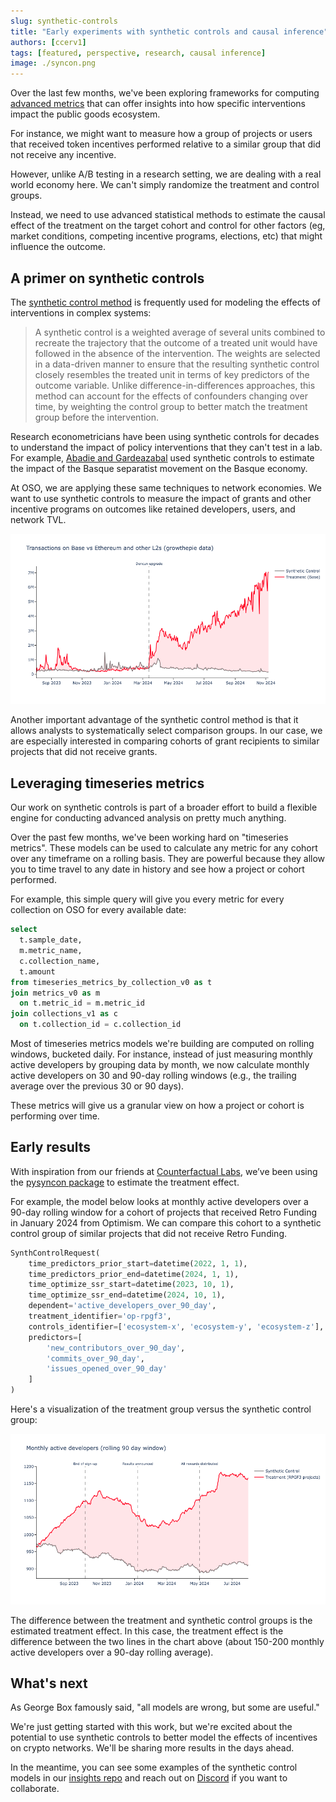 ```yaml
---
slug: synthetic-controls
title: "Early experiments with synthetic controls and causal inference"
authors: [ccerv1]
tags: [featured, perspective, research, causal inference]
image: ./syncon.png
---
```


Over the last few months, we've been exploring frameworks for computing [advanced metrics](./war-for-public-goods) that can offer insights into how specific interventions impact the public goods ecosystem.

For instance, we might want to measure how a group of projects or users that received token incentives performed relative to a similar group that did not receive any incentive.

However, unlike A/B testing in a research setting, we are dealing with a real world economy here. We can't simply randomize the treatment and control groups.

Instead, we need to use advanced statistical methods to estimate the causal effect of the treatment on the target cohort and control for other factors (eg, market conditions, competing incentive programs, elections, etc) that might influence the outcome.

<!-- truncate -->

## A primer on synthetic controls

The [synthetic control method](https://en.wikipedia.org/wiki/Synthetic_control_method) is frequently used for modeling the effects of interventions in complex systems:

> A synthetic control is a weighted average of several units combined to recreate the trajectory that the outcome of a treated unit would have followed in the absence of the intervention. The weights are selected in a data-driven manner to ensure that the resulting synthetic control closely resembles the treated unit in terms of key predictors of the outcome variable. Unlike difference-in-differences approaches, this method can account for the effects of confounders changing over time, by weighting the control group to better match the treatment group before the intervention.

Research econometricians have been using synthetic controls for decades to understand the impact of policy interventions that they can't test in a lab. For example, [Abadie and Gardeazabal](https://pubs.aeaweb.org/doi/10.1257/000282803321455188) used synthetic controls to estimate the impact of the Basque separatist movement on the Basque economy.

At OSO, we are applying these same techniques to network economies. We want to use synthetic controls to measure the impact of grants and other incentive programs on outcomes like retained developers, users, and network TVL.

![dencun](./syncon-base.png)

Another important advantage of the synthetic control method is that it allows analysts to systematically select comparison groups. In our case, we are especially interested in comparing cohorts of grant recipients to similar projects that did not receive grants.

## Leveraging timeseries metrics

Our work on synthetic controls is part of a broader effort to build a flexible engine for conducting advanced analysis on pretty much anything.

Over the past few months, we've been working hard on "timeseries metrics". These models can be used to calculate any metric for any cohort over any timeframe on a rolling basis. They are powerful because they allow you to time travel to any date in history and see how a project or cohort performed.

For example, this simple query will give you every metric for every collection on OSO for every available date:

```sql
select
  t.sample_date,
  m.metric_name,
  c.collection_name,
  t.amount
from timeseries_metrics_by_collection_v0 as t
join metrics_v0 as m
  on t.metric_id = m.metric_id
join collections_v1 as c
  on t.collection_id = c.collection_id
```

Most of timeseries metrics models we're building are computed on rolling windows, bucketed daily. For instance, instead of just measuring monthly active developers by grouping data by month, we now calculate monthly active developers on 30 and 90-day rolling windows (e.g., the trailing average over the previous 30 or 90 days).

These metrics will give us a granular view on how a project or cohort is performing over time.

## Early results

With inspiration from our friends at [Counterfactual Labs](https://github.com/counterfactual-labs), we’ve been using the [pysyncon package](https://sdfordham.github.io/pysyncon/) to estimate the treatment effect.

For example, the model below looks at monthly active developers over a 90-day rolling window for a cohort of projects that received Retro Funding in January 2024 from Optimism. We can compare this cohort to a synthetic control group of similar projects that did not receive Retro Funding.

```python
SynthControlRequest(
    time_predictors_prior_start=datetime(2022, 1, 1),
    time_predictors_prior_end=datetime(2024, 1, 1),
    time_optimize_ssr_start=datetime(2023, 10, 1),
    time_optimize_ssr_end=datetime(2024, 10, 1),
    dependent='active_developers_over_90_day',
    treatment_identifier='op-rpgf3',
    controls_identifier=['ecosystem-x', 'ecosystem-y', 'ecosystem-z'],
    predictors=[
        'new_contributors_over_90_day',
        'commits_over_90_day',
        'issues_opened_over_90_day'
    ]
)
```

Here's a visualization of the treatment group versus the synthetic control group:

![developers](./syncon-devs.png)

The difference between the treatment and synthetic control groups is the estimated treatment effect. In this case, the treatment effect is the difference between the two lines in the chart above (about 150-200 monthly active developers over a 90-day rolling average).

## What's next

As George Box famously said, "all models are wrong, but some are useful."

We're just getting started with this work, but we're excited about the potential to use synthetic controls to better model the effects of incentives on crypto networks. We'll be sharing more results in the days ahead.

In the meantime, you can see some examples of the synthetic control models in our [insights repo](https://github.com/opensource-observer/insights/tree/main/analysis/optimism/syncon) and reach out on [Discord](https://www.opensource.observer/discord) if you want to collaborate.
